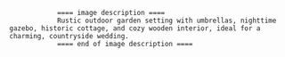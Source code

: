
                ==== image description ====
                Rustic outdoor garden setting with umbrellas, nighttime gazebo, historic cottage, and cozy wooden interior, ideal for a charming, countryside wedding.
                ==== end of image description ====
                